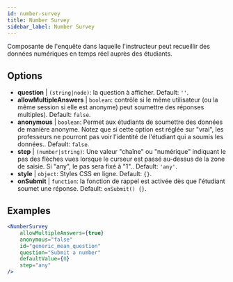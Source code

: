 ```yaml
---
id: number-survey
title: Number Survey
sidebar_label: Number Survey
---
```


Composante de l'enquête dans laquelle l'instructeur peut recueillir des données numériques en temps réel auprès des étudiants.

## Options

* __question__ | `(string|node)`: la question à afficher. Default: `''`.
* __allowMultipleAnswers__ | `boolean`: contrôle si le même utilisateur (ou la même session si elle est anonyme) peut soumettre des réponses multiples). Default: `false`.
* __anonymous__ | `boolean`: Permet aux étudiants de soumettre des données de manière anonyme. Notez que si cette option est réglée sur "vrai", les professeurs ne pourront pas voir l'identité de l'étudiant qui a soumis les données.. Default: `false`.
* __step__ | `(number|string)`: Une valeur "chaîne" ou "numérique" indiquant le pas des flèches vues lorsque le curseur est passé au-dessus de la zone de saisie. Si "any", le pas sera fixé à "1".. Default: `'any'`.
* __style__ | `object`: Styles CSS en ligne. Default: `{}`.
* __onSubmit__ | `function`: la fonction de rappel est activée dès que l'étudiant soumet une réponse. Default: `onSubmit() {}`.


## Examples

```jsx live
<NumberSurvey
    allowMultipleAnswers={true}
    anonymous="false"
    id="generic_mean_question"
    question="Submit a number"
    defaultValue={0}
    step="any"
/>
```

